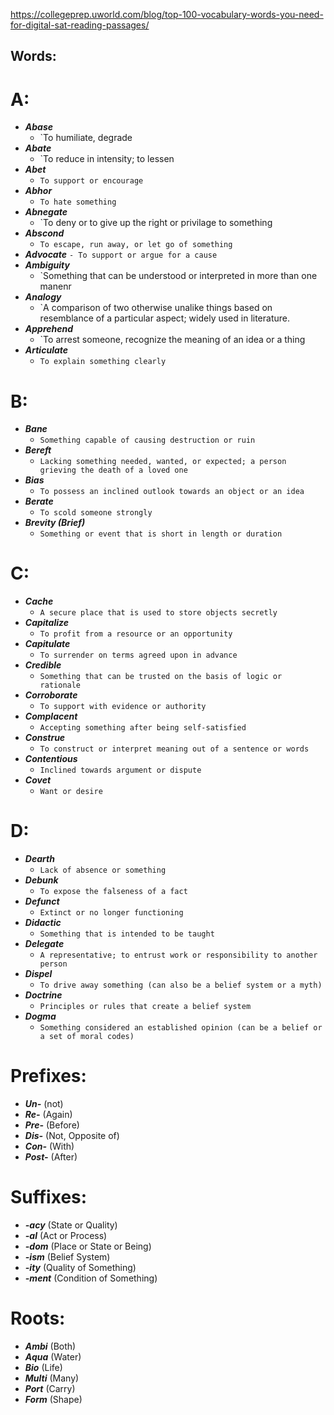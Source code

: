 
https://collegeprep.uworld.com/blog/top-100-vocabulary-words-you-need-for-digital-sat-reading-passages/
## Words:

# A:
- ***Abase***
	- `To humiliate, degrade
- ***Abate***
	- `To reduce in intensity; to lessen
- ***Abet***
	- `To support or encourage`
- ***Abhor*** 
	- `To hate something`
- ***Abnegate***
	- `To deny or to give up the right or privilage to something
- ***Abscond***
	- `To escape, run away, or let go of something`
- ***Advocate***
	`- To support or argue for a cause`
- ***Ambiguity***
	- `Something that can be understood or interpreted in more than one manenr
- ***Analogy***
	- `A comparison of two otherwise unalike things based on resemblance of a particular aspect; widely used in literature.
- ***Apprehend***
	- `To arrest someone, recognize the meaning of an idea or a thing
- ***Articulate***
	- `To explain something clearly`

# B:
- ***Bane***
	- `Something capable of causing destruction or ruin`
- ***Bereft***
	- `Lacking something needed, wanted, or expected; a person grieving the death of a loved one`
- ***Bias***
	- `To possess an inclined outlook towards an object or an idea`
- ***Berate***
	- `To scold someone strongly`
- ***Brevity (Brief)***
	- `Something or event that is short in length or duration`

# C:
- ***Cache***
	- `A secure place that is used to store objects secretly`
- ***Capitalize***
	- `To profit from a resource or an opportunity`
- ***Capitulate***
	- `To surrender on terms agreed upon in advance`
- ***Credible***
	- `Something that can be trusted on the basis of logic or rationale`
- ***Corroborate***
	- `To support with evidence or authority`
- ***Complacent***
	- `Accepting something after being self-satisfied`
- ***Construe***
	- `To construct or interpret meaning out of a sentence or words`
- ***Contentious***
	- `Inclined towards argument or dispute`
- ***Covet***
	- `Want or desire`

# D:
- ***Dearth***
	- `Lack of absence or something`
- ***Debunk***
	- `To expose the falseness of a fact`
- ***Defunct***
	- `Extinct or no longer functioning`
- ***Didactic***
	- `Something that is intended to be taught`
- ***Delegate***
	- `A representative; to entrust work or responsibility to another person`
- ***Dispel***
	- `To drive away something (can also be a belief system or a myth)`
- ***Doctrine***
	- `Principles or rules that create a belief system`
- ***Dogma***
	- `Something considered an established opinion (can be a belief or a set of moral codes)`


# Prefixes:
- ***Un-*** (not)
- ***Re-*** (Again)
- ***Pre-*** (Before)
- ***Dis-*** (Not, Opposite of)
- ***Con-*** (With)
- ***Post-*** (After)

# Suffixes:
- ***-acy*** (State or Quality)
- ***-al*** (Act or Process)
- ***-dom*** (Place or State or Being)
- ***-ism*** (Belief System)
- ***-ity*** (Quality of Something)
- ***-ment*** (Condition of Something)

# Roots:
- ***Ambi*** (Both)
- ***Aqua*** (Water)
- ***Bio*** (Life)
- ***Multi*** (Many)
- ***Port*** (Carry)
- ***Form*** (Shape)